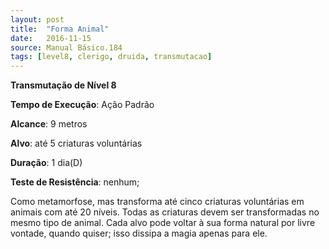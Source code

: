 ```yaml
---
layout: post
title:  "Forma Animal"
date:   2016-11-15
source: Manual Básico.184
tags: [level8, clerigo, druida, transmutacao]
---
```


**Transmutação de Nível 8**

**Tempo de Execução**: Ação Padrão

**Alcance**: 9 metros

**Alvo**: até 5 criaturas voluntárias

**Duração**: 1 dia(D)

**Teste de Resistência**: nenhum;

Como metamorfose, mas transforma até cinco criaturas voluntárias em animais com até 20 níveis. Todas as criaturas devem ser transformadas no mesmo tipo de animal. 
Cada alvo pode voltar à sua forma natural por livre vontade, quando quiser; isso dissipa a magia apenas para ele.